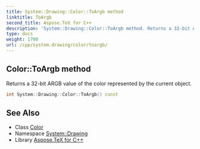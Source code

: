 ```yaml
---
title: System::Drawing::Color::ToArgb method
linktitle: ToArgb
second_title: Aspose.TeX for C++
description: 'System::Drawing::Color::ToArgb method. Returns a 32-bit ARGB value of the color represented by the current object in C++.'
type: docs
weight: 1700
url: /cpp/system.drawing/color/toargb/
---
```

## Color::ToArgb method


Returns a 32-bit ARGB value of the color represented by the current object.

```cpp
int System::Drawing::Color::ToArgb() const
```

## See Also

* Class [Color](../)
* Namespace [System::Drawing](../../)
* Library [Aspose.TeX for C++](../../../)
